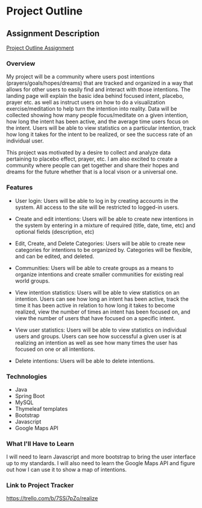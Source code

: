 # Project Outline

## Assignment Description
[Project Outline Assignment](https://education.launchcode.org/liftoff/assignments/project-outline/)

### Overview
My project will be a community where users post intentions (prayers/goals/hopes/dreams) that are tracked and organized in a way that allows for other users to easily find and interact with those intentions. The landing page will explain the basic idea behind focused intent, placebo, prayer etc. as well as instruct users on how to do a visualization exercise/meditation to help turn the intention into reality.  Data will be collected showing how many people focus/meditate on a given intention, how long the intent has been active, and the average time users focus on the intent.  Users will be able to view statistics on a particular intention, track how long it takes for the intent to be realized, or see the success rate of an individual user.

This project was motivated by a desire to collect and analyze data pertaining to placebo effect, prayer, etc. I am also excited to create a community where people can get together and share their hopes and dreams for the future whether that is a local vison or a universal one.    


### Features
* User login: Users will be able to log in by creating accounts in the system. All access to the site will be restricted to logged-in users.

* Create and edit intentions: Users will be able to create new intentions in the system by entering in a mixture of required (title, date, time, etc) and optional fields (description, etc)

* Edit, Create, and Delete Categories: Users will be able to create new categories for intentions to be organized by. Categories will be flexible, and can be edited, and deleted.

* Communities: Users will be able to create groups as a means to organize intentions and create smaller communities for existing real world groups.  

* View intention statistics: Users will be able to view statistics on an intention. Users can see how long an intent has been active, track the time it has been active in relation to how long it takes to become realized, view the number of times an intent has been focused on, and view the number of users that have focused on a specific intent.
 
* View user statistics: Users will be able to view statistics on individual users and groups.  Users can see how successful a given user is at realizing an intention as well as see how many times the user has focused on one or all intentions.

* Delete intentions: Users will be able to delete intentions.
### Technologies
* Java
* Spring Boot
* MySQL
* Thymeleaf templates
* Bootstrap
* Javascript
* Google Maps API
### What I'll Have to Learn
I will need to learn Javascript and more bootstrap to bring the user interface up to my standards.  I will also need to learn the Google Maps API and figure out how I can use it to show a map of intentions. 
### Link to Project Tracker
https://trello.com/b/7SSi7pZo/realize
